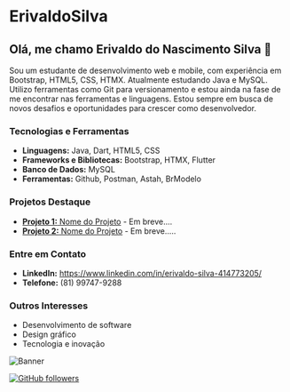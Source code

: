# ErivaldoSilva

## Olá, me chamo Erivaldo do Nascimento Silva 👋

Sou um estudante de desenvolvimento web e mobile, com experiência em Bootstrap, HTML5, CSS, HTMX. Atualmente estudando Java e MySQL. Utilizo ferramentas como Git para versionamento e estou ainda na fase de me encontrar nas ferramentas e linguagens. Estou sempre em busca de novos desafios e oportunidades para crescer como desenvolvedor.

### Tecnologias e Ferramentas

- **Linguagens:** Java, Dart, HTML5, CSS
- **Frameworks e Bibliotecas:** Bootstrap, HTMX, Flutter
- **Banco de Dados:** MySQL
- **Ferramentas:** Github, Postman, Astah, BrModelo

### Projetos Destaque

- [**Projeto 1:** Nome do Projeto](link-do-repositorio) - Em breve....
- [**Projeto 2:** Nome do Projeto](link-do-repositorio) - Em breve.....
### Entre em Contato

- **LinkedIn:** https://www.linkedin.com/in/erivaldo-silva-414773205/
- **Telefone:** (81) 99747-9288

### Outros Interesses

- Desenvolvimento de software
- Design gráfico
- Tecnologia e inovação

![Banner](link-para-imagem-de-banner)

[![GitHub followers](https://img.shields.io/github/followers/seu-usuario?style=social)](https://github.com/seu-usuario)
